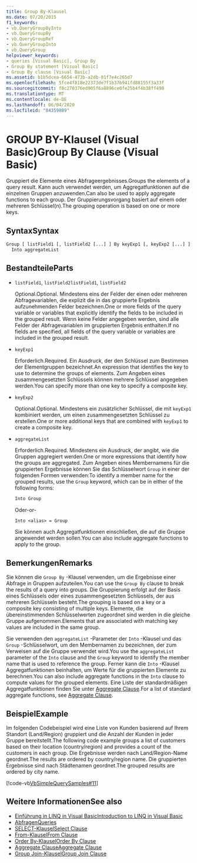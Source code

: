 ```yaml
---
title: Group By-Klausel
ms.date: 07/20/2015
f1_keywords:
- vb.QueryGroupByInto
- vb.QueryGroupBy
- vb.QueryGroupRef
- vb.QueryGroupInto
- vb.QueryGroup
helpviewer_keywords:
- queries [Visual Basic], Group By
- Group By statement [Visual Basic]
- Group By clause [Visual Basic]
ms.assetid: b1b5dcea-6654-473b-a2db-01f7e4c265d7
ms.openlocfilehash: 5fce4f818e22373de7f1b37b941fd88155f3a33f
ms.sourcegitcommit: f8c270376ed905f6a8896ce0fe25b4f4b38ff498
ms.translationtype: MT
ms.contentlocale: de-DE
ms.lasthandoff: 06/04/2020
ms.locfileid: "84359889"
---
```

# <a name="group-by-clause-visual-basic"></a><span data-ttu-id="9b95e-102">GROUP BY-Klausel (Visual Basic)</span><span class="sxs-lookup"><span data-stu-id="9b95e-102">Group By Clause (Visual Basic)</span></span>
<span data-ttu-id="9b95e-103">Gruppiert die Elemente eines Abfrageergebnisses.</span><span class="sxs-lookup"><span data-stu-id="9b95e-103">Groups the elements of a query result.</span></span> <span data-ttu-id="9b95e-104">Kann auch verwendet werden, um Aggregatfunktionen auf die einzelnen Gruppen anzuwenden.</span><span class="sxs-lookup"><span data-stu-id="9b95e-104">Can also be used to apply aggregate functions to each group.</span></span> <span data-ttu-id="9b95e-105">Der Gruppierungsvorgang basiert auf einem oder mehreren Schlüssel(n).</span><span class="sxs-lookup"><span data-stu-id="9b95e-105">The grouping operation is based on one or more keys.</span></span>  
  
## <a name="syntax"></a><span data-ttu-id="9b95e-106">Syntax</span><span class="sxs-lookup"><span data-stu-id="9b95e-106">Syntax</span></span>  
  
```vb  
Group [ listField1 [, listField2 [...] ] By keyExp1 [, keyExp2 [...] ]  
  Into aggregateList  
```  
  
## <a name="parts"></a><span data-ttu-id="9b95e-107">Bestandteile</span><span class="sxs-lookup"><span data-stu-id="9b95e-107">Parts</span></span>  
  
- <span data-ttu-id="9b95e-108">`listField1`, `listField2`</span><span class="sxs-lookup"><span data-stu-id="9b95e-108">`listField1`, `listField2`</span></span>  
  
     <span data-ttu-id="9b95e-109">Optional.</span><span class="sxs-lookup"><span data-stu-id="9b95e-109">Optional.</span></span> <span data-ttu-id="9b95e-110">Mindestens eins der Felder der einen oder mehreren Abfragevariablen, die explizit die in das gruppierte Ergebnis aufzunehmenden Felder bezeichnen.</span><span class="sxs-lookup"><span data-stu-id="9b95e-110">One or more fields of the query variable or variables that explicitly identify the fields to be included in the grouped result.</span></span> <span data-ttu-id="9b95e-111">Wenn keine Felder angegeben werden, sind alle Felder der Abfragevariablen im gruppierten Ergebnis enthalten.</span><span class="sxs-lookup"><span data-stu-id="9b95e-111">If no fields are specified, all fields of the query variable or variables are included in the grouped result.</span></span>  
  
- `keyExp1`  
  
     <span data-ttu-id="9b95e-112">Erforderlich.</span><span class="sxs-lookup"><span data-stu-id="9b95e-112">Required.</span></span> <span data-ttu-id="9b95e-113">Ein Ausdruck, der den Schlüssel zum Bestimmen der Elementgruppen bezeichnet.</span><span class="sxs-lookup"><span data-stu-id="9b95e-113">An expression that identifies the key to use to determine the groups of elements.</span></span> <span data-ttu-id="9b95e-114">Zum Angeben eines zusammengesetzten Schlüssels können mehrere Schlüssel angegeben werden.</span><span class="sxs-lookup"><span data-stu-id="9b95e-114">You can specify more than one key to specify a composite key.</span></span>  
  
- `keyExp2`  
  
     <span data-ttu-id="9b95e-115">Optional.</span><span class="sxs-lookup"><span data-stu-id="9b95e-115">Optional.</span></span> <span data-ttu-id="9b95e-116">Mindestens ein zusätzlicher Schlüssel, die mit `keyExp1` kombiniert werden, um einen zusammengesetzten Schlüssel zu erstellen.</span><span class="sxs-lookup"><span data-stu-id="9b95e-116">One or more additional keys that are combined with `keyExp1` to create a composite key.</span></span>  
  
- `aggregateList`  
  
     <span data-ttu-id="9b95e-117">Erforderlich.</span><span class="sxs-lookup"><span data-stu-id="9b95e-117">Required.</span></span> <span data-ttu-id="9b95e-118">Mindestens ein Ausdruck, der angibt, wie die Gruppen aggregiert werden.</span><span class="sxs-lookup"><span data-stu-id="9b95e-118">One or more expressions that identify how the groups are aggregated.</span></span> <span data-ttu-id="9b95e-119">Zum Angeben eines Membernamens für die gruppierten Ergebnisse können Sie das Schlüsselwort `Group` in einer der folgenden Formen verwenden:</span><span class="sxs-lookup"><span data-stu-id="9b95e-119">To identify a member name for the grouped results, use the `Group` keyword, which can be in either of the following forms:</span></span>  
  
    ```vb  
    Into Group  
    ```  
  
     <span data-ttu-id="9b95e-120">Oder</span><span class="sxs-lookup"><span data-stu-id="9b95e-120">-or-</span></span>  
  
    ```vb  
    Into <alias> = Group  
    ```  
  
     <span data-ttu-id="9b95e-121">Sie können auch Aggregatfunktionen einschließen, die auf die Gruppe angewendet werden sollen.</span><span class="sxs-lookup"><span data-stu-id="9b95e-121">You can also include aggregate functions to apply to the group.</span></span>  
  
## <a name="remarks"></a><span data-ttu-id="9b95e-122">Bemerkungen</span><span class="sxs-lookup"><span data-stu-id="9b95e-122">Remarks</span></span>  
 <span data-ttu-id="9b95e-123">Sie können die `Group By` -Klausel verwenden, um die Ergebnisse einer Abfrage in Gruppen aufzuteilen.</span><span class="sxs-lookup"><span data-stu-id="9b95e-123">You can use the `Group By` clause to break the results of a query into groups.</span></span> <span data-ttu-id="9b95e-124">Die Gruppierung erfolgt auf der Basis eines Schlüssels oder eines zusammengesetzten Schlüssels, der aus mehreren Schlüsseln besteht.</span><span class="sxs-lookup"><span data-stu-id="9b95e-124">The grouping is based on a key or a composite key consisting of multiple keys.</span></span> <span data-ttu-id="9b95e-125">Elemente, die übereinstimmenden Schlüsselwerten zugeordnet sind werden in die gleiche Gruppe aufgenommen.</span><span class="sxs-lookup"><span data-stu-id="9b95e-125">Elements that are associated with matching key values are included in the same group.</span></span>  
  
 <span data-ttu-id="9b95e-126">Sie verwenden den `aggregateList` -Parameter der `Into` -Klausel und das `Group` -Schlüsselwort, um den Membernamen zu bezeichnen, der zum Verweisen auf die Gruppe verwendet wird.</span><span class="sxs-lookup"><span data-stu-id="9b95e-126">You use the `aggregateList` parameter of the `Into` clause and the `Group` keyword to identify the member name that is used to reference the group.</span></span> <span data-ttu-id="9b95e-127">Ferner kann die `Into` -Klausel Aggregatfunktionen beinhalten, um Werte für die gruppierten Elemente zu berechnen.</span><span class="sxs-lookup"><span data-stu-id="9b95e-127">You can also include aggregate functions in the `Into` clause to compute values for the grouped elements.</span></span> <span data-ttu-id="9b95e-128">Eine Liste der standardmäßigen Aggregatfunktionen finden Sie unter [Aggregate Clause](aggregate-clause.md).</span><span class="sxs-lookup"><span data-stu-id="9b95e-128">For a list of standard aggregate functions, see [Aggregate Clause](aggregate-clause.md).</span></span>  
  
## <a name="example"></a><span data-ttu-id="9b95e-129">Beispiel</span><span class="sxs-lookup"><span data-stu-id="9b95e-129">Example</span></span>  
 <span data-ttu-id="9b95e-130">Im folgenden Codebeispiel wird eine Liste von Kunden basierend auf Ihrem Standort (Land/Region) gruppiert und die Anzahl der Kunden in jeder Gruppe bereitstellt.</span><span class="sxs-lookup"><span data-stu-id="9b95e-130">The following code example groups a list of customers based on their location (country/region) and provides a count of the customers in each group.</span></span> <span data-ttu-id="9b95e-131">Die Ergebnisse werden nach Land/Region-Name geordnet.</span><span class="sxs-lookup"><span data-stu-id="9b95e-131">The results are ordered by country/region name.</span></span> <span data-ttu-id="9b95e-132">Die gruppierten Ergebnisse sind nach Städtenamen geordnet.</span><span class="sxs-lookup"><span data-stu-id="9b95e-132">The grouped results are ordered by city name.</span></span>  
  
 [!code-vb[VbSimpleQuerySamples#11](~/samples/snippets/visualbasic/VS_Snippets_VBCSharp/VbSimpleQuerySamples/VB/QuerySamples1.vb#11)]  
  
## <a name="see-also"></a><span data-ttu-id="9b95e-133">Weitere Informationen</span><span class="sxs-lookup"><span data-stu-id="9b95e-133">See also</span></span>

- [<span data-ttu-id="9b95e-134">Einführung in LINQ in Visual Basic</span><span class="sxs-lookup"><span data-stu-id="9b95e-134">Introduction to LINQ in Visual Basic</span></span>](../../programming-guide/language-features/linq/introduction-to-linq.md)
- [<span data-ttu-id="9b95e-135">Abfragen</span><span class="sxs-lookup"><span data-stu-id="9b95e-135">Queries</span></span>](index.md)
- [<span data-ttu-id="9b95e-136">SELECT-Klausel</span><span class="sxs-lookup"><span data-stu-id="9b95e-136">Select Clause</span></span>](select-clause.md)
- [<span data-ttu-id="9b95e-137">From-Klausel</span><span class="sxs-lookup"><span data-stu-id="9b95e-137">From Clause</span></span>](from-clause.md)
- [<span data-ttu-id="9b95e-138">Order By-Klausel</span><span class="sxs-lookup"><span data-stu-id="9b95e-138">Order By Clause</span></span>](order-by-clause.md)
- [<span data-ttu-id="9b95e-139">Aggregate Clause</span><span class="sxs-lookup"><span data-stu-id="9b95e-139">Aggregate Clause</span></span>](aggregate-clause.md)
- [<span data-ttu-id="9b95e-140">Group Join-Klausel</span><span class="sxs-lookup"><span data-stu-id="9b95e-140">Group Join Clause</span></span>](group-join-clause.md)

